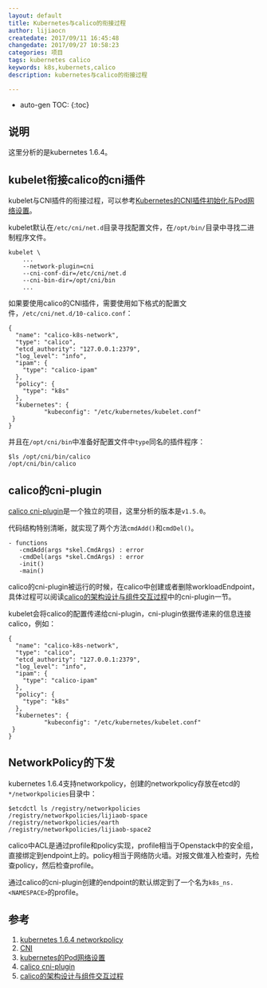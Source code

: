 ```yaml
---
layout: default
title: Kubernetes与calico的衔接过程
author: lijiaocn
createdate: 2017/09/11 16:45:48
changedate: 2017/09/27 10:58:23
categories: 项目
tags: kubernetes calico
keywords: k8s,kubernets,calico
description: kubernetes与calico的衔接过程

---
```


* auto-gen TOC:
{:toc}

## 说明

这里分析的是kubernetes 1.6.4。

## kubelet衔接calico的cni插件

kubelet与CNI插件的衔接过程，可以参考[Kubernetes的CNI插件初始化与Pod网络设置][3]。

kubelet默认在`/etc/cni/net.d`目录寻找配置文件，在`/opt/bin/`目录中寻找二进制程序文件。

	kubelet \
		...
		--network-plugin=cni 
		--cni-conf-dir=/etc/cni/net.d 
		--cni-bin-dir=/opt/cni/bin 
		...

如果要使用calico的CNI插件，需要使用如下格式的配置文件，`/etc/cni/net.d/10-calico.conf`：

	{
	  "name": "calico-k8s-network",
	  "type": "calico",
	  "etcd_authority": "127.0.0.1:2379",
	  "log_level": "info",
	  "ipam": {
	    "type": "calico-ipam"
	  },
	  "policy": {
	    "type": "k8s"
	  },
	  "kubernetes": {
	          "kubeconfig": "/etc/kubernetes/kubelet.conf"
	 }
	}

并且在`/opt/cni/bin`中准备好配置文件中`type`同名的插件程序：

	$ls /opt/cni/bin/calico
	/opt/cni/bin/calico

## calico的cni-plugin

[calico cni-plugin][4]是一个独立的项目，这里分析的版本是`v1.5.0`。

代码结构特别清晰，就实现了两个方法`cmdAdd()`和`cmdDel()`。

	- functions
	   -cmdAdd(args *skel.CmdArgs) : error
	   -cmdDel(args *skel.CmdArgs) : error
	   -init()
	   -main()

calico的cni-plugin被运行的时候，在calico中创建或者删除workloadEndpoint，具体过程可以阅读[calico的架构设计与组件交互过程][5]中的cni-plugin一节。

kubelet会将calico的配置传递给cni-plugin，cni-plugin依据传递来的信息连接calico，例如：

	{
	  "name": "calico-k8s-network",
	  "type": "calico",
	  "etcd_authority": "127.0.0.1:2379",
	  "log_level": "info",
	  "ipam": {
	    "type": "calico-ipam"
	  },
	  "policy": {
	    "type": "k8s"
	  },
	  "kubernetes": {
	          "kubeconfig": "/etc/kubernetes/kubelet.conf"
	 }
	}

## NetworkPolicy的下发

kubernetes 1.6.4支持networkpolicy，创建的networkpolicy存放在etcd的`*/networkpolicies`目录中：

	$etcdctl ls /registry/networkpolicies
	/registry/networkpolicies/lijiaob-space
	/registry/networkpolicies/earth
	/registry/networkpolicies/lijiaob-space2

calico中ACL是通过profile和policy实现，profile相当于Openstack中的安全组，直接绑定到endpoint上的。policy相当于网络防火墙。对报文做准入检查时，先检查policy，然后检查profile。

通过calico的cni-plugin创建的endpoint的默认绑定到了一个名为`k8s_ns.<NAMESPACE>`的profile。

## 参考

1. [kubernetes 1.6.4 networkpolicy][1]
2. [CNI][2]
3. [kubernetes的Pod网络设置][3]
4. [calico cni-plugin][4]
5. [calico的架构设计与组件交互过程][5]

[1]: https://v1-6.docs.kubernetes.io/docs/concepts/services-networking/network-policies/  "kubernetes 1.6.4 networkpolicy" 
[2]: http://www.lijiaocn.com/%E9%A1%B9%E7%9B%AE/2017/05/03/CNI.html  "CNI"
[3]: http://www.lijiaocn.com/%E9%A1%B9%E7%9B%AE/2017/05/03/Kubernetes-pod-network.html  "Kubernetes的Pod网络设置"
[4]: https://github.com/projectcalico/cni-plugin  "calico cni-plugin"
[5]: http://www.lijiaocn.com/%E9%A1%B9%E7%9B%AE/2017/08/04/calico-arch.html "Calico的架构设计与组件交互"
